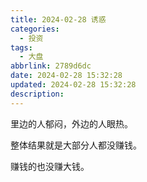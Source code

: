 ```yaml
---
title: 2024-02-28 诱惑
categories:
  - 投资
tags:
  - 大盘
abbrlink: 2789d6dc
date: 2024-02-28 15:32:28
updated: 2024-02-28 15:32:28
description:
---
```


里边的人郁闷，外边的人眼热。

整体结果就是大部分人都没赚钱。

赚钱的也没赚大钱。